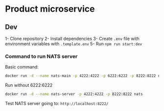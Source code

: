 # Product microservice

## Dev

1- Clone repository
2- Install dependencies
3- Create `.env` file with environment variables with `.template.env`
5- Run `npm run start:dev`

### Command to run NATS server

Basic command:

```bash
docker run -d --name nats-main -p 4222:4222 -p 6222:6222 -p 8222:8222 nats
```

Run without 6222:6222

```bash
docker run -d --name nats-server -p 4222:4222 -p 8222:8222 nats
```

Test NATS server going to: `http://localhost:8222/`
